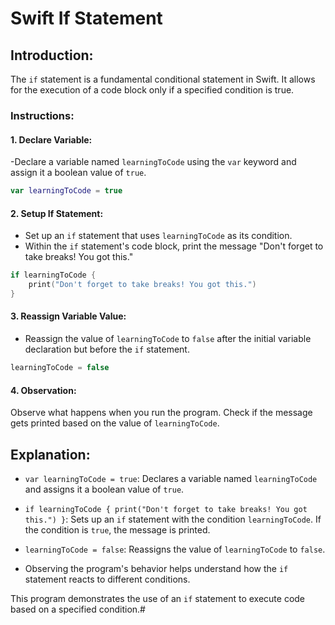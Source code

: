 # Swift If Statement

## Introduction:

The `if` statement is a fundamental conditional statement in Swift. It allows for the execution of a code block only if a specified condition is true.

### Instructions:

#### 1. Declare Variable:

-Declare a variable named `learningToCode` using the `var` keyword and assign it a boolean value of `true`.

```swift
var learningToCode = true
```

#### 2. Setup If Statement:

- Set up an `if` statement that uses `learningToCode` as its condition.
- Within the `if` statement's code block, print the message "Don't forget to take breaks! You got this."

```swift
if learningToCode {
    print("Don't forget to take breaks! You got this.")
}
```

#### 3. Reassign Variable Value:

- Reassign the value of `learningToCode` to `false` after the initial variable declaration but before the `if` statement.

```swift
learningToCode = false
```

#### 4. Observation:

Observe what happens when you run the program. Check if the message gets printed based on the value of `learningToCode`.

## Explanation:

- `var learningToCode = true`: Declares a variable named `learningToCode` and assigns it a boolean value of `true`.

- `if learningToCode { print("Don't forget to take breaks! You got this.") }`: Sets up an `if` statement with the condition `learningToCode`. If the condition is `true`, the message is printed.

- `learningToCode = false`: Reassigns the value of `learningToCode` to `false`.

- Observing the program's behavior helps understand how the `if` statement reacts to different conditions.

This program demonstrates the use of an `if` statement to execute code based on a specified condition.#
